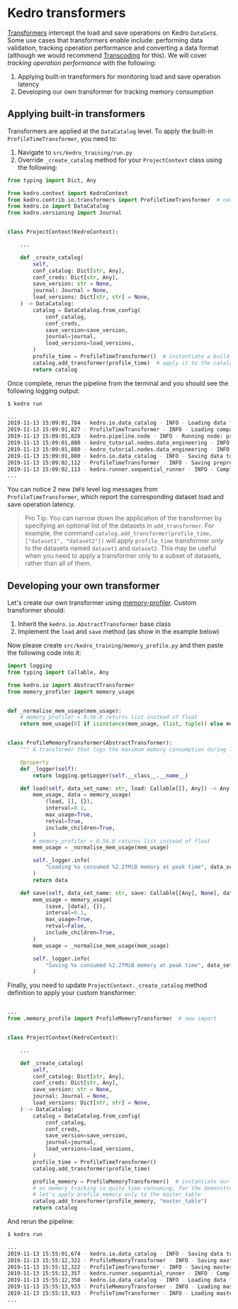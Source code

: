 # Kedro transformers

[Transformers](https://kedro.readthedocs.io/en/stable/04_user_guide/04_data_catalog.html#transforming-datasets) intercept the load and save operations on Kedro `DataSet`s. Some use cases that transformers enable include: performing data validation, tracking operation performance and converting a data format (although we would recommend [Transcoding](https://kedro.readthedocs.io/en/stable/04_user_guide/04_data_catalog.html#transcoding-datasets) for this). We will cover _tracking operation performance_ with the following:
1. Applying built-in transformers for monitoring load and save operation latency
2. Developing our own transformer for tracking memory consumption

## Applying built-in transformers

Transformers are applied at the `DataCatalog` level. To apply the built-in `ProfileTimeTransformer`, you need to:
1. Navigate to `src/kedro_training/run.py`
2. Override `_create_catalog` method for your `ProjectContext` class using the following:

```python
from typing import Dict, Any

from kedro.context import KedroContext
from kedro.contrib.io.transformers import ProfileTimeTransformer  # new import
from kedro.io import DataCatalog
from kedro.versioning import Journal


class ProjectContext(KedroContext):

    ...

    def _create_catalog(
        self,
        conf_catalog: Dict[str, Any],
        conf_creds: Dict[str, Any],
        save_version: str = None,
        journal: Journal = None,
        load_versions: Dict[str, str] = None,
    ) -> DataCatalog:
        catalog = DataCatalog.from_config(
            conf_catalog,
            conf_creds,
            save_version=save_version,
            journal=journal,
            load_versions=load_versions,
        )
        profile_time = ProfileTimeTransformer()  # instantiate a build-in transformer
        catalog.add_transformer(profile_time)  # apply it to the catalog
        return catalog
```

Once complete, rerun the pipeline from the terminal and you should see the following logging output:

```bash
$ kedro run

...
2019-11-13 15:09:01,784 - kedro.io.data_catalog - INFO - Loading data from `companies` (CSVDataSet)...
2019-11-13 15:09:01,827 - ProfileTimeTransformer - INFO - Loading companies took 0.043 seconds
2019-11-13 15:09:01,828 - kedro.pipeline.node - INFO - Running node: preprocess1: preprocess_companies([companies]) -> [preprocessed_companies]
2019-11-13 15:09:01,880 - kedro_tutorial.nodes.data_engineering - INFO - Running 'preprocess_companies' took 0.05 seconds
2019-11-13 15:09:01,880 - kedro_tutorial.nodes.data_engineering - INFO - Running 'preprocess_companies' took 0.05 seconds
2019-11-13 15:09:01,880 - kedro.io.data_catalog - INFO - Saving data to `preprocessed_companies` (CSVDataSet)...
2019-11-13 15:09:02,112 - ProfileTimeTransformer - INFO - Saving preprocessed_companies took 0.232 seconds
2019-11-13 15:09:02,113 - kedro.runner.sequential_runner - INFO - Completed 1 out of 6 tasks
...
```

You can notice 2 new `INFO` level log messages from `ProfileTimeTransformer`, which report the corresponding dataset load and save operation latency.

> Pro Tip: You can narrow down the application of the transformer by specifying an optional list of the datasets in `add_transformer`. For example, the command `catalog.add_transformer(profile_time, ["dataset1", "dataset2"])` will apply `profile_time` transformer _only_ to the datasets named `dataset1` and `dataset2`. This may be useful when you need to apply a transformer only to a subset of datasets, rather than all of them.

## Developing your own transformer

Let's create our own transformer using [memory-profiler](https://github.com/pythonprofilers/memory_profiler). Custom transformer should:
1. Inherit the `kedro.io.AbstractTransformer` base class
2. Implement the `load` and `save` method (as show in the example below)

Now please create `src/kedro_training/memory_profile.py` and then paste the following code into it:

```python
import logging
from typing import Callable, Any

from kedro.io import AbstractTransformer
from memory_profiler import memory_usage


def _normalise_mem_usage(mem_usage):
    # memory_profiler < 0.56.0 returns list instead of float
    return mem_usage[0] if isinstance(mem_usage, (list, tuple)) else mem_usage


class ProfileMemoryTransformer(AbstractTransformer):
    """ A transformer that logs the maximum memory consumption during load and save calls """

    @property
    def _logger(self):
        return logging.getLogger(self.__class__.__name__)

    def load(self, data_set_name: str, load: Callable[[], Any]) -> Any:
        mem_usage, data = memory_usage(
            (load, [], {}),
            interval=0.1,
            max_usage=True,
            retval=True,
            include_children=True,
        )
        # memory_profiler < 0.56.0 returns list instead of float
        mem_usage = _normalise_mem_usage(mem_usage)

        self._logger.info(
            "Loading %s consumed %2.2fMiB memory at peak time", data_set_name, mem_usage
        )
        return data

    def save(self, data_set_name: str, save: Callable[[Any], None], data: Any) -> None:
        mem_usage = memory_usage(
            (save, [data], {}),
            interval=0.1,
            max_usage=True,
            retval=False,
            include_children=True,
        )
        mem_usage = _normalise_mem_usage(mem_usage)

        self._logger.info(
            "Saving %s consumed %2.2fMiB memory at peak time", data_set_name, mem_usage
        )
```

Finally, you need to update `ProjectContext._create_catalog` method definition to apply your custom transformer:

```python

...
from .memory_profile import ProfileMemoryTransformer  # new import


class ProjectContext(KedroContext):

    ...

    def _create_catalog(
        self,
        conf_catalog: Dict[str, Any],
        conf_creds: Dict[str, Any],
        save_version: str = None,
        journal: Journal = None,
        load_versions: Dict[str, str] = None,
    ) -> DataCatalog:
        catalog = DataCatalog.from_config(
            conf_catalog,
            conf_creds,
            save_version=save_version,
            journal=journal,
            load_versions=load_versions,
        )
        profile_time = ProfileTimeTransformer()
        catalog.add_transformer(profile_time)

        profile_memory = ProfileMemoryTransformer()  # instantiate our custom transformer
        # as memory tracking is quite time-consuming, for the demonstration purposes
        # let's apply profile_memory only to the master_table
        catalog.add_transformer(profile_memory, "master_table")
        return catalog
```

And rerun the pipeline:

```bash
$ kedro run

...
2019-11-13 15:55:01,674 - kedro.io.data_catalog - INFO - Saving data to `master_table` (CSVDataSet)...
2019-11-13 15:55:12,322 - ProfileMemoryTransformer - INFO - Saving master_table consumed 606.98MiB memory at peak time
2019-11-13 15:55:12,322 - ProfileTimeTransformer - INFO - Saving master_table took 10.648 seconds
2019-11-13 15:55:12,357 - kedro.runner.sequential_runner - INFO - Completed 3 out of 6 tasks
2019-11-13 15:55:12,358 - kedro.io.data_catalog - INFO - Loading data from `master_table` (CSVDataSet)...
2019-11-13 15:55:13,933 - ProfileMemoryTransformer - INFO - Loading master_table consumed 533.05MiB memory at peak time
2019-11-13 15:55:13,933 - ProfileTimeTransformer - INFO - Loading master_table took 1.576 seconds
...
```
